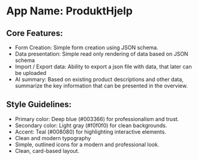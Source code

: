 # **App Name**: ProduktHjelp

## Core Features:

- Form Creation: Simple form creation using JSON schema.
- Data presentation: Simple read only rendering of data based on JSON schema
- Import / Export data: Ability to export a json file with data, that later can be uploaded
- AI summary: Based on existing product descriptions and other data, summarize the key information that can be presented in the overview.

## Style Guidelines:

- Primary color: Deep blue (#003366) for professionalism and trust.
- Secondary color: Light gray (#f0f0f0) for clean backgrounds.
- Accent: Teal (#008080) for highlighting interactive elements.
- Clean and modern typography
- Simple, outlined icons for a modern and professional look.
- Clean, card-based layout.